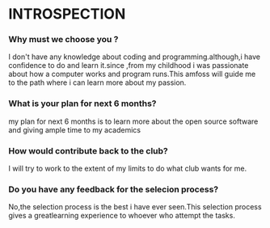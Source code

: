 # INTROSPECTION
### Why must we choose you ?
I don't have any knowledge about coding and programming.although,i have confidence to do and learn it.since ,from my childhood i was passionate about how a computer works and program runs.This amfoss will guide me to the path where i can learn more about my passion.
### What is your plan for next 6 months?
my plan for next 6 months is to learn more about the open source software and giving ample time to my academics



### How would contribute back to the club?
I will try to work to the extent of my limits to do what club wants for me.
### Do you have any feedback for the selecion process?
No,the selection process is the best i have ever seen.This selection process gives a greatlearning experience to whoever who attempt the tasks.

